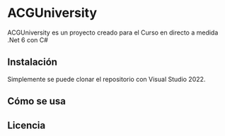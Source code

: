 # ACGUniversity

ACGUniversity es un proyecto creado para el Curso en directo a medida .Net 6 con C#

## Instalación

Simplemente se puede clonar el repositorio con Visual Studio 2022.

## Cómo se usa

## Licencia
